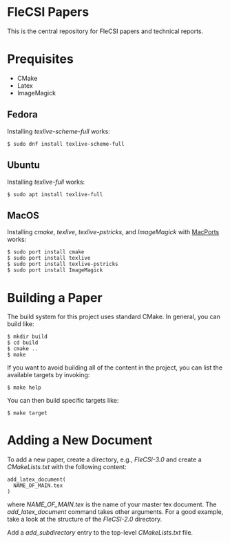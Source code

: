 # FleCSI Papers

This is the central repository for FleCSI papers and technical reports.

# Prequisites

* CMake
* Latex
* ImageMagick

## Fedora

Installing *texlive-scheme-full* works:
```
$ sudo dnf install texlive-scheme-full
```

## Ubuntu

Installing *texlive-full* works:
```
$ sudo apt install texlive-full
```

## MacOS

Installing *cmake*, *texlive*, *texlive-pstricks*, and *ImageMagick* with
[MacPorts](https://www.macports.org) works:
```
$ sudo port install cmake
$ sudo port install texlive
$ sudo port install texlive-pstricks
$ sudo port install ImageMagick
```

# Building a Paper

The build system for this project uses standard CMake.
In general, you can build like:
```
$ mkdir build
$ cd build
$ cmake ..
$ make
```
If you want to avoid building all of the content in the project, you can
list the available targets by invoking:
```
$ make help
```
You can then build specific targets like:
```
$ make target
```

# Adding a New Document

To add a new paper, create a directory, e.g., *FleCSI-3.0* and create a
*CMakeLists.txt* with the following content:

```
add_latex_document(
  NAME_OF_MAIN.tex
)
```
where *NAME_OF_MAIN.tex* is the name of your master tex document.
The *add_latex_document* command takes other arguments.
For a good example, take a look at the structure of the *FleCSI-2.0*
directory.

Add a *add_subdirectory* entry to the top-level *CMakeLists.txt* file.

<!-- vim: set tabstop=2 shiftwidth=2 expandtab fo=cqt tw=72 : -->
